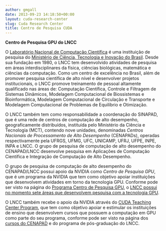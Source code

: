 ```yaml
---
author: gmgall
date: 2013-09-23 14:18:50+00:00
layout: cuda-research-center
slug: Cuda Research Center
title: Centro de Pesquisa CUDA
---
```


**Centro de Pesquisa GPU do LNCC**

O [Laboratório Nacional de Computação Científica](http://www.lncc.br) é uma instituição de pesquisa do [Ministério de Ciência, Tecnologia e Inovação do Brasil](http://www.mcti.gov.br). Desde sua fundação em 1980, o LNCC tem desenvolvido atividades de pesquisa em áreas interdisciplinares da física, ciências biológicas, matemática e ciências da computação. Como um centro de excelência no Brasil, além de promover pesquisa científica de alto nível e desenvolver projetos institucionais, o LNCC promove treinamento de pessoal altamente qualificado nas áreas de: Computação Científica, Controle e Filtragem de Sistemas Dinâmicos, Modelagem Computacional de Biossistemas e Bioinformática, Modelagem Computacional de Circulação e Transporte e Modelagem Computacional de Problemas de Equilíbrio e Otimização.

O LNCC também tem como responsabilidade a coordenação do SINAPAD, que é uma rede de centros de computação de alto desempenho, geograficamente distribuídos, instituída pelo Ministério da Ciência e Tecnologia (MCT), contendo nove unidades, denominadas *Centros Nacionais de Processamento de Alto Desempenho* (CENAPADs), operadas respectivamente pela UFRGS, UFMG, UFC, UNICAMP, UFRJ, UFPE, INPE, INPA e LNCC. O grupo de pesquisa de computação de alto desempenho do CENAPAD/LNCC desenvolve pesquisa em Aplicações de Computação Científica e Integração de Computação de Alto Desempenho.

O grupo de pesquisa de computação de alto desempenho do CENAPAD/LNCC possui apoio da NVIDIA como *Centro de Pesquisa GPU*, que é um programa da NVIDIA que tem como objetivo apoiar instituições que desenvolvem atividades em torno da tecnologia GPU. Conforme pode ser visto na página do [Programa Centro de Pesquisa GPU](https://research.nvidia.com/content/cuda-research-center-program), o [LNCC possui no momento sete áreas que desenvolvem pesquisa com a tecnologia GPU](https://research.nvidia.com/content/LNCC-crc-summary).

O LNCC também recebe o apoio da NVIDIA através do [CUDA Teaching Center Program](https://research.nvidia.com/content/cuda-teaching-center-ctc-program), que tem como objetivo apoiar e estimular os instituições de ensino que desenvolvem cursos que possuem a computação em GPU como parte do seu programa, conforme pode ser visto na página dos [cursos do CENAPAD](/cursos-e-seminarios/) e do programa de pós-graduação do LNCC. 
